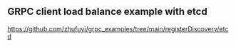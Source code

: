 ## GRPC client load balance example with etcd

https://github.com/zhufuyi/grpc_examples/tree/main/registerDiscovery/etcd
